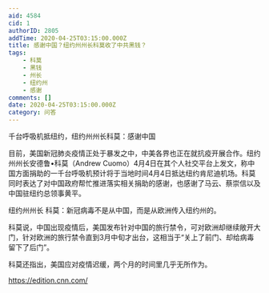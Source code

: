 ```yaml
---
aid: 4584
cid: 1
authorID: 2805
addTime: 2020-04-25T03:15:00.000Z
title: 感谢中国？纽约州州长科莫收了中共黑钱？
tags:
    - 科莫
    - 黑钱
    - 州长
    - 纽约州
    - 感谢
comments: []
date: 2020-04-25T03:15:00.000Z
category: 问答
---
```


千台呼吸机抵纽约，纽约州州长科莫：感谢中国

目前，美国新冠肺炎疫情正处于暴发之中，中美各界也正在就抗疫开展合作。纽约州州长安德鲁•科莫（Andrew Cuomo）4月4日在其个人社交平台上发文，称中国方面捐助的一千台呼吸机预计将于当地时间4月4日抵达纽约肯尼迪机场。科莫同时表达了对中国政府帮忙推进落实相关捐助的感谢，也感谢了马云、蔡崇信以及中国驻纽约总领事黄平。

纽约州州长 科莫：新冠病毒不是从中国，而是从欧洲传入纽约州的。

科莫说，中国出现疫情后，美国发布针对中国的旅行禁令，可对欧洲却继续敞开大门，针对欧洲的旅行禁令直到3月中旬才出台，这相当于“关上了前门、却给病毒留下了后门”。

科莫还指出，美国应对疫情迟缓，两个月的时间里几乎无所作为。

https://edition.cnn.com/
